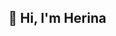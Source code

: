 ## 👋 Hi, I'm Herina

<!--
**KHerina13/KHerina13** is a ✨ _special_ ✨ repository because its `README.md` (this file) appears on your GitHub profile.

Here are some ideas to get you started:

- 🔭 I’m currently working on exciting Flutter projects to enhance user experiences.
- 🌱 I’m currently learning advanced state management techniques and exploring AI integration in Flutter apps.
- 👯  I’m looking to collaborate on open-source Flutter projects or innovative app ideas.
- 👨‍💻 All of my projects are available on my -[ GitHub profile.](https://github.com/KHerina13/)
- 💬 Ask me about Flutter,Dart, Firebase, REST API

##🤝 Let’s Connect!
I'm always excited to collaborate with like-minded individuals who are passionate about transforming creative ideas into reality. Let's work together and explore new opportunities! 🚀

Reach out to me across different realms:

-[Linkdin:Connect with me](https://www.linkedin.com/in/kalathiya-herina-b48803215/)
-[Github: Explore my project](https://github.com/KHerina13/)

Feel free to reach out!
